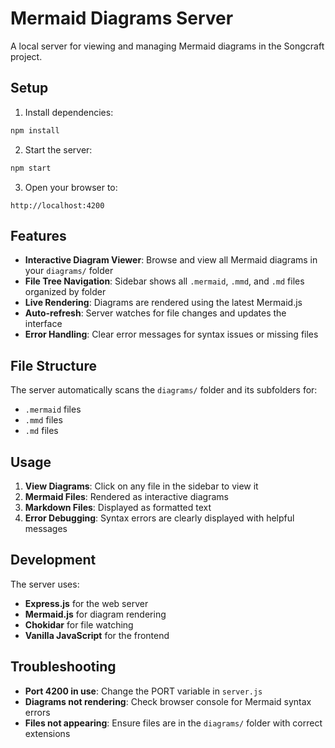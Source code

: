 # Mermaid Diagrams Server

A local server for viewing and managing Mermaid diagrams in the Songcraft project.

## Setup

1. Install dependencies:

```bash
npm install
```

2. Start the server:

```bash
npm start
```

3. Open your browser to:

```
http://localhost:4200
```

## Features

- **Interactive Diagram Viewer**: Browse and view all Mermaid diagrams in your `diagrams/` folder
- **File Tree Navigation**: Sidebar shows all `.mermaid`, `.mmd`, and `.md` files organized by folder
- **Live Rendering**: Diagrams are rendered using the latest Mermaid.js
- **Auto-refresh**: Server watches for file changes and updates the interface
- **Error Handling**: Clear error messages for syntax issues or missing files

## File Structure

The server automatically scans the `diagrams/` folder and its subfolders for:

- `.mermaid` files
- `.mmd` files
- `.md` files

## Usage

1. **View Diagrams**: Click on any file in the sidebar to view it
2. **Mermaid Files**: Rendered as interactive diagrams
3. **Markdown Files**: Displayed as formatted text
4. **Error Debugging**: Syntax errors are clearly displayed with helpful messages

## Development

The server uses:

- **Express.js** for the web server
- **Mermaid.js** for diagram rendering
- **Chokidar** for file watching
- **Vanilla JavaScript** for the frontend

## Troubleshooting

- **Port 4200 in use**: Change the PORT variable in `server.js`
- **Diagrams not rendering**: Check browser console for Mermaid syntax errors
- **Files not appearing**: Ensure files are in the `diagrams/` folder with correct extensions
